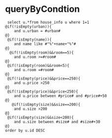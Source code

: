 	
queryByCondtion
===
	 select u.*from house_info u where 1=1
    @if(!isEmpty(urban)){
        and u.urban = #urban#
    @}
     @if(!isEmpty(name)){
        and name like #"%"+name+"%"#
    @}
      @if(!isEmpty(room)&&room==5){
        and u.room >=#room#
    @}
     @if(!isEmpty(room)&&room<5){
        and u.room =#room#
    @}
     @if(!isEmpty(price)&&price==250){
        and u.price >250
    @}
     @if(!isEmpty(price)&&price<250){
        and u.price between #price# and #price#+50
    @}
       @if(!isEmpty(size)&&size==200){
        and u.size >200
    @}
     @if(!isEmpty(size)&&size<200){
        and u.size between #size# and #size#+30
    @}
    order by u.id DESC
    